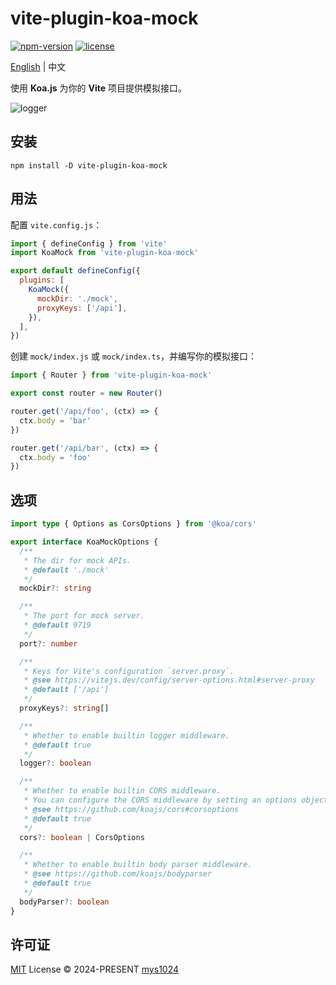 # vite-plugin-koa-mock

[![npm-version](https://img.shields.io/npm/v/vite-plugin-koa-mock?style=flat-square&color=%23cb3837)](https://www.npmjs.com/package/vite-plugin-koa-mock)
[![license](https://img.shields.io/github/license/mys1024/vite-plugin-koa-mock?&style=flat-square)](./LICENSE)

[English](./README.md) | 中文

使用 **Koa.js** 为你的 **Vite** 项目提供模拟接口。

![logger](https://raw.githubusercontent.com/mys1024/vite-plugin-koa-mock/main/images/cover.png)

## 安装

```shell
npm install -D vite-plugin-koa-mock
```

## 用法

配置 `vite.config.js`：

```javascript
import { defineConfig } from 'vite'
import KoaMock from 'vite-plugin-koa-mock'

export default defineConfig({
  plugins: [
    KoaMock({
      mockDir: './mock',
      proxyKeys: ['/api'],
    }),
  ],
})
```

创建 `mock/index.js` 或 `mock/index.ts`，并编写你的模拟接口：

```javascript
import { Router } from 'vite-plugin-koa-mock'

export const router = new Router()

router.get('/api/foo', (ctx) => {
  ctx.body = 'bar'
})

router.get('/api/bar', (ctx) => {
  ctx.body = 'foo'
})
```

## 选项

```typescript
import type { Options as CorsOptions } from '@koa/cors'

export interface KoaMockOptions {
  /**
   * The dir for mock APIs.
   * @default './mock'
   */
  mockDir?: string

  /**
   * The port for mock server.
   * @default 9719
   */
  port?: number

  /**
   * Keys for Vite's configuration `server.proxy`.
   * @see https://vitejs.dev/config/server-options.html#server-proxy
   * @default ['/api']
   */
  proxyKeys?: string[]

  /**
   * Whether to enable builtin logger middleware.
   * @default true
   */
  logger?: boolean

  /**
   * Whether to enable builtin CORS middleware.
   * You can configure the CORS middleware by setting an options object.
   * @see https://github.com/koajs/cors#corsoptions
   * @default true
   */
  cors?: boolean | CorsOptions

  /**
   * Whether to enable builtin body parser middleware.
   * @see https://github.com/koajs/bodyparser
   * @default true
   */
  bodyParser?: boolean
}
```

## 许可证

[MIT](./LICENSE) License &copy; 2024-PRESENT
[mys1024](https://github.com/mys1024)
